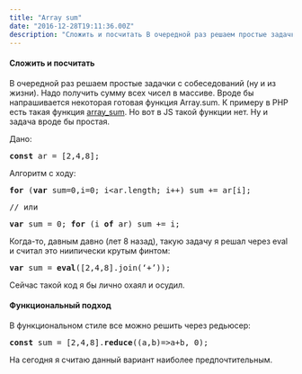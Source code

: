 ```yaml
---
title: "Array sum"
date: "2016-12-28T19:11:36.00Z"
description: "Сложить и посчитать В очередной раз решаем простые задачки с собеседований (ну и из жизни). Надо получить сумму всех чисел в мас"
---
```


<!--kg-card-begin: html--><h4>Сложить и посчитать</h4>
<p>В очередной раз решаем простые задачки с собеседований (ну и из жизни). Надо получить сумму всех чисел в массиве. Вроде бы напрашивается некоторая готовая функция Array.sum. К примеру в PHP есть такая функция <a href="http://php.net/manual/ru/function.array-sum.php" target="_blank" rel="noopener noreferrer">array_sum</a>. Но вот в JS такой функции нет. Ну и задача вроде бы простая.</p>
<p>Дано:</p>
<pre><strong>const</strong> ar = [2,4,8];</pre>
<p>Алгоритм с ходу:</p>
<pre><strong>for</strong> (<strong>var</strong> sum=0,i=0; i&lt;ar.length; i++) sum += ar[i];</pre>
<pre>// или</pre>
<pre><strong>var</strong> sum = 0; <strong>for</strong> (i <strong>of</strong> ar) sum += i;</pre>
<p>Когда-то, давным давно (лет 8 назад), такую задачу я решал через eval и считал это ниипически крутым финтом:</p>
<pre><strong>var</strong> sum = <strong>eval</strong>([2,4,8].join(‘+’));</pre>
<p>Сейчас такой код я бы лично охаял и осудил.</p>
<h4>Функциональный подход</h4>
<p>В функциональном стиле все можно решить через редьюсер:</p>
<pre><strong>const</strong> sum = [2,4,8].<strong>reduce</strong>((a,b)=&gt;a+b, 0);</pre>
<p>На сегодня я считаю данный вариант наиболее предпочтительным.</p>
<!--kg-card-end: html-->

